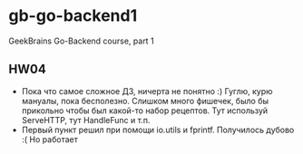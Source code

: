 # gb-go-backend1
GeekBrains Go-Backend course, part 1

## HW04
- Пока что самое сложное ДЗ, ничерта не понятно :) Гуглю, курю мануалы, пока бесполезно. Слишком много фишечек, было бы прикольно чтобы был какой-то набор рецептов. Тут используй ServeHTTP, тут HandleFunc и т.п.
- Первый пункт решил при помощи io.utils и fprintf. Получилось дубово :( Но работает


